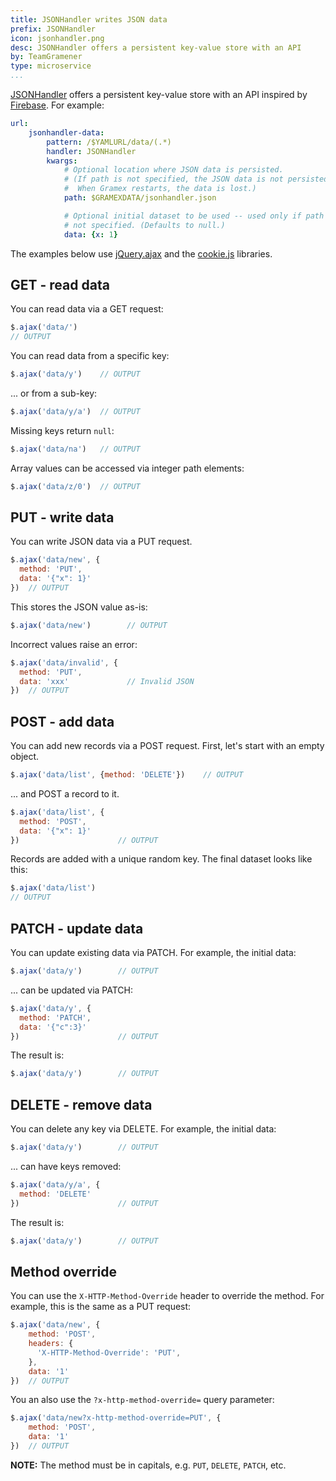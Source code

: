```yaml
---
title: JSONHandler writes JSON data
prefix: JSONHandler
icon: jsonhandler.png
desc: JSONHandler offers a persistent key-value store with an API
by: TeamGramener
type: microservice
...
```


[JSONHandler][jsonhandler] offers a persistent key-value store with an API inspired by
[Firebase](https://www.firebase.com/docs/rest/api/). For example:

```yaml
url:
    jsonhandler-data:
        pattern: /$YAMLURL/data/(.*)
        handler: JSONHandler
        kwargs:
            # Optional location where JSON data is persisted.
            # (If path is not specified, the JSON data is not persisted.
            #  When Gramex restarts, the data is lost.)
            path: $GRAMEXDATA/jsonhandler.json

            # Optional initial dataset to be used -- used only if path is
            # not specified. (Defaults to null.)
            data: {x: 1}
```

The examples below use [jQuery.ajax][jquery-ajax] and the [cookie.js][cookie.js]
libraries.

[jquery-ajax]: http://api.jquery.com/jquery.ajax/
[cookie.js]: https://github.com/florian/cookie.js
[jsonhandler]: https://learn.gramener.com/gramex/gramex.handlers.html#gramex.handlers.JSONHandler

<script src="https://cdnjs.cloudflare.com/ajax/libs/cookie.js/1.2.0/cookie.min.js"></script>


## GET - read data

You can read data via a GET request:

```js
$.ajax('data/')
// OUTPUT
```

You can read data from a specific key:

```js
$.ajax('data/y')    // OUTPUT
```

... or from a sub-key:

```js
$.ajax('data/y/a')  // OUTPUT
```

Missing keys return `null`:

```js
$.ajax('data/na')   // OUTPUT
```

Array values can be accessed via integer path elements:

```js
$.ajax('data/z/0')  // OUTPUT
```


## PUT - write data

You can write JSON data via a PUT request.

```js
$.ajax('data/new', {
  method: 'PUT',
  data: '{"x": 1}'
})  // OUTPUT
```

This stores the JSON value as-is:

```js
$.ajax('data/new')        // OUTPUT
```

Incorrect values raise an error:

```js
$.ajax('data/invalid', {
  method: 'PUT',
  data: 'xxx'             // Invalid JSON
})  // OUTPUT
```

## POST - add data

You can add new records via a POST request. First, let's start with an empty object.

```js
$.ajax('data/list', {method: 'DELETE'})    // OUTPUT
```

... and POST a record to it.

```js
$.ajax('data/list', {
  method: 'POST',
  data: '{"x": 1}'
})                      // OUTPUT
```

Records are added with a unique random key. The final dataset looks like this:

```js
$.ajax('data/list')
// OUTPUT
```

## PATCH - update data

You can update existing data via PATCH. For example, the initial data:

```js
$.ajax('data/y')        // OUTPUT
```

... can be updated via PATCH:

```js
$.ajax('data/y', {
  method: 'PATCH',
  data: '{"c":3}'
})                      // OUTPUT
```

The result is:

```js
$.ajax('data/y')        // OUTPUT
```

## DELETE - remove data

You can delete any key via DELETE. For example, the initial data:

```js
$.ajax('data/y')        // OUTPUT
```

... can have keys removed:

```js
$.ajax('data/y/a', {
  method: 'DELETE'
})                      // OUTPUT
```

The result is:

```js
$.ajax('data/y')        // OUTPUT
```

## Method override

You can use the `X-HTTP-Method-Override` header to override the method. For
example, this is the same as a PUT request:

```js
$.ajax('data/new', {
    method: 'POST',
    headers: {
      'X-HTTP-Method-Override': 'PUT',
    },
    data: '1'
})  // OUTPUT
```

You an also use the `?x-http-method-override=` query parameter:

```js
$.ajax('data/new?x-http-method-override=PUT', {
    method: 'POST',
    data: '1'
})  // OUTPUT
```

**NOTE:** The method must be in capitals, e.g. `PUT`, `DELETE`, `PATCH`, etc.

<script>
var pre = [].slice.call(document.querySelectorAll('pre'))
function next() {
  var element = pre.shift()
  var text = element.textContent
  if (text.match(/RUN/))
    return eval.call(this, text).always(next)
  if (!text.match(/OUTPUT/))
    return setTimeout(next, 0)
  if (text.match(/\$.ajax/)) {
    eval(text)
      .always(function(result) {
        element.innerHTML = element.innerHTML.replace(/OUTPUT/, 'returns: ' + JSON.stringify(result))
        if (pre.length > 0) { next() }
      })
  } else if (text.match(/fetch/)) {
    eval(text).then(function(response) {
      return response.text()
    }).then(function(result) {
      element.innerHTML = element.innerHTML.replace(/OUTPUT/, 'returns: ' + result)
      if (pre.length > 0) {
        next()
      }
    })
  }
}
next()
</script>
